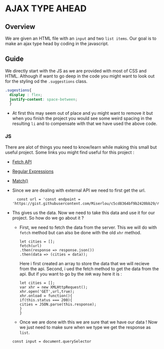 # AJAX TYPE AHEAD 

## Overview

We are given an HTML file with an `input` and two `list items`. Our goal is to make an ajax type head by coding in the javascript.

## Guide 
We directly start with the JS as we are provided with most of CSS and HTML. Although if want to go deep in the code you might want to look out for the styling od the `.suggestions` class.
```CSS
.sugestions{
  display : flex;
  justify-content: space-between;
  }
```
* At first this may seem out of place and yu might want to remove it but when you finish the project you would see some weird spacing in the resulting `li` and to compensate with that we have used the above code.

### JS

There are alot of things you need to know/learn while making this small but useful project.
Some links you might find useful for this project :
* [Fetch API](https://developer.mozilla.org/en-US/docs/Web/API/Fetch_API)
* [Regular Expressions](https://developer.mozilla.org/en-US/docs/Web/JavaScript/Reference/Global_Objects/RegExp)
* [Match()](https://www.w3schools.com/jsref/jsref_match.asp)

* Since we are dealing with external API we need to first get the url.
  ```JS
    const url = 'const endpoint = 'https://gist.githubusercontent.com/Miserlou/c5cd8364bf9b2420bb29/raw/2bf258763cdddd704f8ffd3ea9a3e81d25e2c6f6/cities.json';
  ```
* Ths gives us the data. Now we need to take this data and use it for our project. So how do we go about it ? 
    * First, we need to fetch the data from the server. This we will do with `fetch` method but can also be done with the old `xhr` method.
      ```JS
      let cities = [];
      fetch(url)
      .then(response => response.json())
      .then(data => (cities = data));
      ```
      Here i first created an array to store the data that we will recieve from the api. 
      Second, i ued the fetch method to get the data from the api. But if you want to go by the `XHR` way here it is :
      ```JS
      let cities = [];
      var xhr = new XMLHttpRequest();
      xhr.open('GET',url,true);
      xhr.onload = function(){
      if(this.status === 200){
      cities = JSON.parse(this.response);
      }
      }
      ```
    * Once we are done with this we are sure that we have our data ! Now we just need to make sure when we type we get the response as `list`.
    ```JS
    const input = document.querySelector
    
      
      
